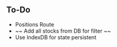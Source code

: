 ## To-Do

- Positions Route
- ~~ Add all stocks from DB for filter ~~
- Use IndexDB for state persistent
